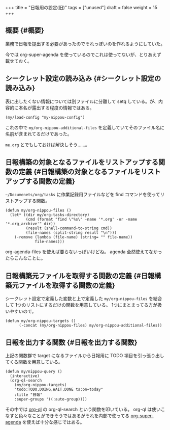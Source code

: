 +++
title = "日報用の設定(旧)"
tags = ["unused"]
draft = false
weight = 15
+++

## 概要 {#概要}

業務で日報を提出する必要があったのでそれっぽいのを作れるようにしていた。

今では org-super-agenda を使っているのでこれは使ってないが、とりあえず載せておく。


## シークレット設定の読み込み {#シークレット設定の読み込み}

表に出したくない情報については別ファイルに分離して setq している。が、内容的に本名が露出する程度の情報ではある。

```emacs-lisp
(my/load-config "my-nippou-config")
```

これの中で `my/org-nippou-additional-files` を定義していてそのファイル名に名前が含まれてるだけであった。

`me.org` とでもしておけば解決しそう……。


## 日報構築の対象となるファイルをリストアップする関数の定義 {#日報構築の対象となるファイルをリストアップする関数の定義}

`~/Documenets/org/tasks` に作業記録用ファイルなどを find コマンドを使ってリストアップする関数。

```emacs-lisp
(defun my/org-nippou-files ()
  (let* ((dir my/org-tasks-directory)
         (cmd (format "find \"%s\" -name '*.org' -or -name '*.org_archive'" dir))
         (result (shell-command-to-string cmd))
         (file-names (split-string result "\n")))
    (-remove (lambda (file-name) (string= "" file-name))
             file-names)))
```

org-agenda-files を使えば要らないっぽいけどね。
agenda 全然使えてなかったらこんなことに。


## 日報構築元ファイルを取得する関数の定義 {#日報構築元ファイルを取得する関数の定義}

シークレット設定で定義した変数と上で定義した `my/org-nippou-files` を結合して
1つのリストにするだけの関数を用意している。
1つにまとまってる方が扱いやすいので。

```emacs-lisp
(defun my/org-nippou-targets ()
      (-concat (my/org-nippou-files) my/org-nippou-additional-files))
```


## 日報を出力する関数 {#日報を出力する関数}

上記の関数群で target になるファイルから日報用に TODO 項目を引っ張り出してくる関数を用意している。

```emacs-lisp
(defun my/nippou-query ()
  (interactive)
  (org-ql-search
    (my/org-nippou-targets)
    "todo:TODO,DOING,WAIT,DONE ts:on=today"
    :title "日報"
    :super-groups '((:auto-group))))
```

その中では [org-ql](https://github.com/alphapapa/org-ql) の org-ql-search という関数を叩いている。
org-ql は使いこなすと色々なことができそうではあるがそれを内部で使ってる [org-super-agenda](https://github.com/alphapapa/org-super-agenda) を使えば十分な感じではある。
